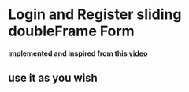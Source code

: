 # Login and Register sliding doubleFrame Form

#### implemented and inspired from this [video](https://www.youtube.com/watch?v=mUdo6w87rh4)

## use it as you wish 
